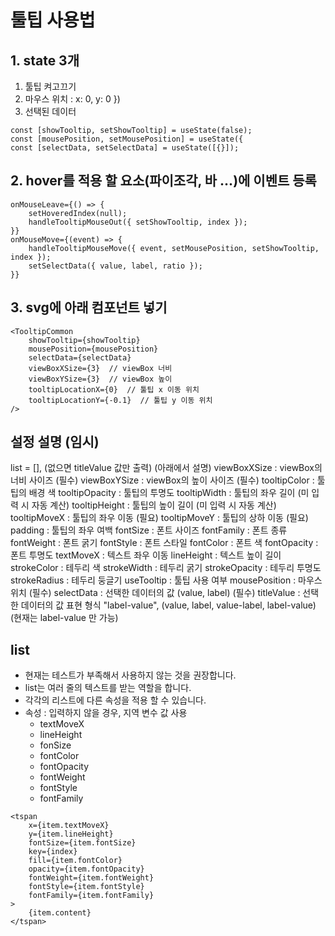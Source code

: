 # 툴팁 사용법

## 1. state 3개

1. 툴팁 켜고끄기
2. 마우스 위치 : x: 0, y: 0 })
3. 선택된 데이터

```
const [showTooltip, setShowTooltip] = useState(false);
const [mousePosition, setMousePosition] = useState({
const [selectData, setSelectData] = useState([{}]);
```

## 2. hover를 적용 할 요소(파이조각, 바 ...)에 이벤트 등록

```
onMouseLeave={() => {
	setHoveredIndex(null);
	handleTooltipMouseOut({ setShowTooltip, index });
}}
onMouseMove={(event) => {
	handleTooltipMouseMove({ event, setMousePosition, setShowTooltip, index });
	setSelectData({ value, label, ratio });
}}
```

## 3. svg에 아래 컴포넌트 넣기

```
<TooltipCommon
	showTooltip={showTooltip}
	mousePosition={mousePosition}
	selectData={selectData}
	viewBoxXSize={3}  // viewBox 너비
	viewBoxYSize={3}  // viewBox 높이
	tooltipLocationX={0}  // 툴팁 x 이동 위치
	tooltipLocationY={-0.1}  // 툴팁 y 이동 위치
/>
```

## 설정 설명 (임시)

list = [], (없으면 titleValue 값만 출력) (아래에서 설명)
viewBoxXSize : viewBox의 너비 사이즈 (필수)
viewBoxYSize : viewBox의 높이 사이즈 (필수)
tooltipColor : 툴팁의 배경 색
tooltipOpacity : 툴팁의 투명도
tooltipWidth : 툴팁의 좌우 길이 (미 입력 시 자동 계산)
tooltipHeight : 툴팁의 높이 길이 (미 입력 시 자동 계산)
tooltipMoveX : 툴팁의 좌우 이동 (필요)
tooltipMoveY : 툴팁의 상하 이동 (필요)
padding : 툴팁의 좌우 여백
fontSize : 폰트 사이즈
fontFamily : 폰트 종류
fontWeight : 폰트 굵기
fontStyle : 폰트 스타일
fontColor : 폰트 색
fontOpacity : 폰트 투명도
textMoveX : 텍스트 좌우 이동
lineHeight : 텍스트 높이 길이
strokeColor : 테두리 색
strokeWidth : 테두리 굵기
strokeOpacity : 테두리 투명도
strokeRadius : 테두리 둥글기
useTooltip : 툴팁 사용 여부
mousePosition : 마우스 위치 (필수)
selectData : 선택한 데이터의 값 (value, label) (필수)
titleValue : 선택한 데이터의 값 표현 형식 "label-value", (value, label, value-label, label-value) (현재는 label-value 만 가능)

## list

- 현재는 테스트가 부족해서 사용하지 않는 것을 권장합니다.
- list는 여러 줄의 텍스트를 받는 역할을 합니다.
- 각각의 리스트에 다른 속성을 적용 할 수 있습니다.
- 속성 : 입력하지 않을 경우, 지역 변수 값 사용
  - textMoveX
  - lineHeight
  - fonSize
  - fontColor
  - fontOpacity
  - fontWeight
  - fontStyle
  - fontFamily

```
<tspan
	x={item.textMoveX}
	y={item.lineHeight}
	fontSize={item.fontSize}
	key={index}
	fill={item.fontColor}
	opacity={item.fontOpacity}
	fontWeight={item.fontWeight}
	fontStyle={item.fontStyle}
	fontFamily={item.fontFamily}
>
	{item.content}
</tspan>
```
